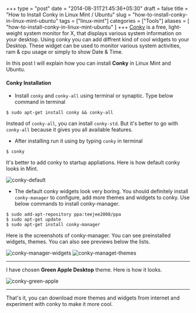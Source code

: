 +++
type = "post"
date = "2014-08-31T21:45:36+05:30"
draft = false
title = "How to Install Conky in Linux Mint / Ubuntu"
slug = "how-to-install-conky-in-linux-mint-ubuntu"
tags = ["linux-mint"]
categories = ["Tools"]
aliases = [
	"how-to-install-conky-in-linux-mint-ubuntu"
]
+++
[Conky](http://conky.sourceforge.net/) is a free, light-weight system monitor for X, that displays various system information on your desktop. Using conky you can add diffrent kind of cool widgets to your Desktop. These widget can be used to monitor various system activities, ram & cpu usage or simply to show Date & Time.

In this post I will explain how you can install **Conky** in Linux Mint and Ubuntu.

#### Conky Installation
-  Install `conky` and `conky-all` using terminal or synaptic. Type below command in terminal

```
$ sudo apt-get install conky && conky-all
```

Instead of `conky-all`, you can install `conky-std`. But it's better to go with `conky-all` because it gives you all available features.


- After installing run it using by typing `conky` in terminal
```
$ conky
```
It's better to add conky to startup appliations. Here is how default conky looks in Mint.

<img src="http://i1370.photobucket.com/albums/ag256/kushdilip/Screenshotfrom2014-08-31152119_zpsc880a021.png" alt="conky-default" />


-  The default conky widgets look very boring. You should definitely install `conky-manager` to configure, add more themes and widgets to conky. Use below commands to install conky-manager.
```
$ sudo add-apt-repository ppa:teejee2008/ppa
$ sudo apt-get update
$ sudo apt-get install conky-manager
```

Here is the screenshots of conky-manager. You can see preinstalled widgets, themes. You can also see previews below the lists.

<img src="http://i1370.photobucket.com/albums/ag256/kushdilip/Screenshotfrom2014-08-31213903_zps8c819e42.png" alt="conky-manager-widgets" />

<img src="http://i1370.photobucket.com/albums/ag256/kushdilip/Screenshotfrom2014-08-31213909_zps72df3158.png" alt="conky-managet-themes" />

---
I have chosen **Green Apple Desktop** theme. Here is how it looks.

<img src="http://i1370.photobucket.com/albums/ag256/kushdilip/Screenshotfrom2014-08-31212031_zps01f2e4bf.png" alt="conky-green-apple" />

---
That's it, you can download more themes and widgets from internet and experiment with conky to make it more cool.

